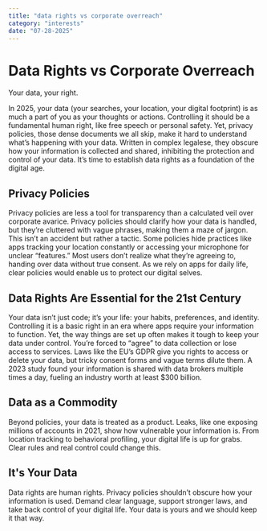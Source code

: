 ```yaml
---
title: "data rights vs corporate overreach"
category: "interests"
date: "07-28-2025"
---
```


# Data Rights vs Corporate Overreach

Your data, your right.

In 2025, your data (your searches, your location, your digital footprint) is as much a part of you as your thoughts or actions. Controlling it should be a fundamental human right, like free speech or personal safety. Yet, privacy policies, those dense documents we all skip, make it hard to understand what’s happening with your data. Written in complex legalese, they obscure how your information is collected and shared, inhibiting the protection and control of your data. It’s time to establish data rights as a foundation of the digital age.

## Privacy Policies

Privacy policies are less a tool for transparency than a calculated veil over corporate avarice. Privacy policies should clarify how your data is handled, but they’re cluttered with vague phrases, making them a maze of jargon. This isn’t an accident but rather a tactic. Some policies hide practices like apps tracking your location constantly or accessing your microphone for unclear “features.” Most users don’t realize what they’re agreeing to, handing over data without true consent. As we rely on apps for daily life, clear policies would enable us to protect our digital selves.

## Data Rights Are Essential for the 21st Century

Your data isn’t just code; it’s your life: your habits, preferences, and identity. Controlling it is a basic right in an era where apps require your information to function. Yet, the way things are set up often makes it tough to keep your data under control. You’re forced to “agree” to data collection or lose access to services. Laws like the EU’s GDPR give you rights to access or delete your data, but tricky consent forms and vague terms dilute them. A 2023 study found your information is shared with data brokers multiple times a day, fueling an industry worth at least $300 billion.

## Data as a Commodity

Beyond policies, your data is treated as a product. Leaks, like one exposing millions of accounts in 2021, show how vulnerable your information is. From location tracking to behavioral profiling, your digital life is up for grabs. Clear rules and real control could change this.

## It's Your Data

Data rights are human rights. Privacy policies shouldn’t obscure how your information is used. Demand clear language, support stronger laws, and take back control of your digital life. Your data is yours and we should keep it that way.